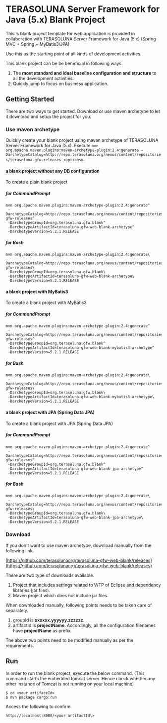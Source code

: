 # TERASOLUNA Server Framework for Java (5.x) Blank Project

This is blank project template for web application is provided in collaboration with TERASOLUNA Server Framework for Java (5.x) (Spring MVC + Spring + MyBatis3/JPA).

Use this as the starting point of all kinds of development activities. 

This blank project can be be beneficial in following ways. 

1. The **most standard and ideal baseline configuration and structure** to all the development activities.
2. Quickly jump to focus on business application.

## Getting Started

There are two ways to get started. Download or use maven archetype to let it download and setup the project for you.

### Use maven archetype

Quickly create your blank project using maven archetype of TERASOLUNA Server Framework for Java (5.x).
Execute `mvn org.apache.maven.plugins:maven-archetype-plugin:2.4:generate -DarchetypeCatalog=http://repo.terasoluna.org/nexus/content/repositories/terasoluna-gfw-releases <options>`.


#### a blank project without any DB configuration

To create a plain blank project

##### for CommandPrompt

``` console
mvn org.apache.maven.plugins:maven-archetype-plugin:2.4:generate^
 -DarchetypeCatalog=http://repo.terasoluna.org/nexus/content/repositories/terasoluna-gfw-releases^
 -DarchetypeGroupId=org.terasoluna.gfw.blank^
 -DarchetypeArtifactId=terasoluna-gfw-web-blank-archetype^
 -DarchetypeVersion=5.2.1.RELEASE
```

##### for Bash

``` console
mvn org.apache.maven.plugins:maven-archetype-plugin:2.4:generate\
 -DarchetypeCatalog=http://repo.terasoluna.org/nexus/content/repositories/terasoluna-gfw-releases\
 -DarchetypeGroupId=org.terasoluna.gfw.blank\
 -DarchetypeArtifactId=terasoluna-gfw-web-blank-archetype\
 -DarchetypeVersion=5.2.1.RELEASE
```

#### a blank project with MyBatis3

To create a blank project with MyBatis3

##### for CommandPrompt

``` console
mvn org.apache.maven.plugins:maven-archetype-plugin:2.4:generate^
 -DarchetypeCatalog=http://repo.terasoluna.org/nexus/content/repositories/terasoluna-gfw-releases^
 -DarchetypeGroupId=org.terasoluna.gfw.blank^
 -DarchetypeArtifactId=terasoluna-gfw-web-blank-mybatis3-archetype^
 -DarchetypeVersion=5.2.1.RELEASE
```

##### for Bash

``` console
mvn org.apache.maven.plugins:maven-archetype-plugin:2.4:generate\
 -DarchetypeCatalog=http://repo.terasoluna.org/nexus/content/repositories/terasoluna-gfw-releases\
 -DarchetypeGroupId=org.terasoluna.gfw.blank\
 -DarchetypeArtifactId=terasoluna-gfw-web-blank-mybatis3-archetype\
 -DarchetypeVersion=5.2.1.RELEASE
```

#### a blank project with JPA (Spring Data JPA)

To create a blank project with JPA (Spring Data JPA)

##### for CommandPrompt

``` console
mvn org.apache.maven.plugins:maven-archetype-plugin:2.4:generate^
 -DarchetypeCatalog=http://repo.terasoluna.org/nexus/content/repositories/terasoluna-gfw-releases^
 -DarchetypeGroupId=org.terasoluna.gfw.blank^
 -DarchetypeArtifactId=terasoluna-gfw-web-blank-jpa-archetype^
 -DarchetypeVersion=5.2.1.RELEASE
```

##### for Bash

``` console
mvn org.apache.maven.plugins:maven-archetype-plugin:2.4:generate\
 -DarchetypeCatalog=http://repo.terasoluna.org/nexus/content/repositories/terasoluna-gfw-releases\
 -DarchetypeGroupId=org.terasoluna.gfw.blank\
 -DarchetypeArtifactId=terasoluna-gfw-web-blank-jpa-archetype\
 -DarchetypeVersion=5.2.1.RELEASE
```

### Download
If you don't want to use maven archetype, download manually from the following link.

[https://github.com/terasolunaorg/terasoluna-gfw-web-blank/releases](https://github.com/terasolunaorg/terasoluna-gfw-web-blank/releases)

There are two type of downloads available.

1. Project that includes settings related to WTP of Eclipse and dependency libraries (jar files).
2. Maven project which does not include jar files. 

When downloaded manually, following points needs to be taken care of separately.

1. groupId is **xxxxxx.yyyyyy.zzzzzz**.
2. artifactId is **projectName**. Accordingly, all the configuration filenames have **projectName** as prefix.

The above two points need to be modified manually as per the requirements. 

## Run

In order to run the blank project, execute the below command. (This command starts the embedded tomcat server. Hence check whether any other instance of Tomcat is not running on your local machine)

    $ cd <your artifaceId>
    $ mvn package cargo:run
    
Access the following to confirm.

    http://localhost:8080/<your artifactId\>

